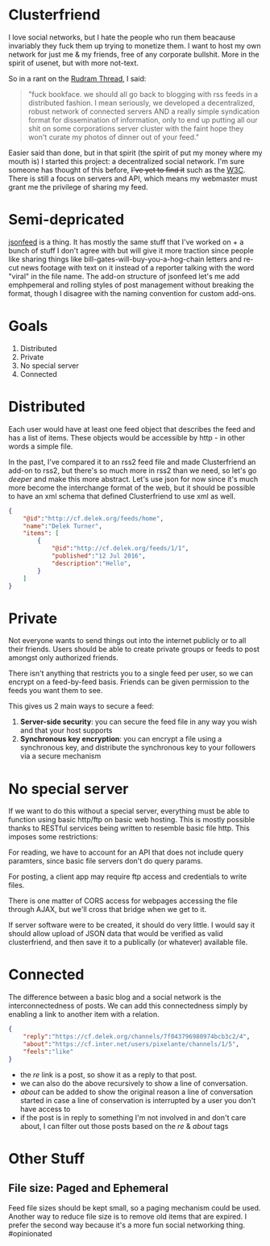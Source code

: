 # Clusterfriend
I love social networks, but I hate the people who run them beacause invariably they fuck them up trying to monetize them. I want to host my own network for just me & my friends, free of any corporate bullshit. More in the spirit of usenet, but with more not-text.

So in a rant on the [Rudram Thread](https://www.facebook.com/chris.rudram/posts/10153870108165247), I said:

>"fuck bookface. we should all go back to blogging with rss feeds in a distributed fashion. I mean seriously, we developed a decentralized, robust network of connected servers AND a really simple syndication format for dissemination of information, only to end up putting all our shit on some corporations server cluster with the faint hope they won't curate my photos of dinner out of your feed."

Easier said than done, but in that spirit (the spirit of put my money where my mouth is) I started this project: a decentralized social network. I'm sure someone has thought of this before, <del>I've yet to find it</del> such as the [W3C](http://www.w3.org/Social/WG). There is still a focus on servers and API, which means my webmaster must grant me the privilege of sharing my feed.

# Semi-depricated
[jsonfeed](https://jsonfeed.org/) is a thing. It has mostly the same stuff that I've worked on + a bunch of stuff I don't agree with but will give it more traction since people like sharing things like bill-gates-will-buy-you-a-hog-chain letters and re-cut news footage with text on it instead of a reporter talking with the word "viral" in the file name. The add-on structure of jsonfeed let's me add emphpemeral and rolling styles of post management without breaking the format, though I disagree with the naming convention for custom add-ons.

# Goals
1. Distributed
3. Private
2. No special server
4. Connected

# Distributed
Each user would have at least one feed object that describes the feed and has a list of items. These objects would be accessible by http - in other words a simple file.

In the past, I've compared it to an rss2 feed file and made Clusterfriend an add-on to rss2, but there's so much more in rss2 than we need, so let's go *deeper* and make this more abstract. Let's use json for now since it's much more become the interchange format of the web, but it should be possible to have an xml schema that defined Clusterfriend to use xml as well. 


```json
{
    "@id":"http://cf.delek.org/feeds/home",
    "name":"Delek Turner",
    "items": [
        {
            "@id":"http://cf.delek.org/feeds/1/1",
            "published":"12 Jul 2016",
            "description":"Hello",
        }
    ]
}
 ```
# Private
Not everyone wants to send things out into the internet publicly or to all their friends. Users should be able to create private groups or feeds to post amongst only authorized friends.

There isn't anything that restricts you to a single feed per user, so we can encrypt on a feed-by-feed basis. Friends can be given permission to the feeds you want them to see.

This gives us 2 main ways to secure a feed:
1. **Server-side security**: you can secure the feed file in any way you wish and that your host supports
2. **Synchronous key encryption**: you can encrypt a file using a synchronous key, and distribute the synchronous key to your followers via a secure mechanism

# No special server
If we want to do this without a special server, everything must be able to function using basic http/ftp on basic web hosting. This is mostly possible thanks to RESTful services being written to resemble basic file http. This imposes some restrictions:

For reading, we have to account for an API that does not include query paramters, since basic file servers don't do query params.

For posting, a client app may require ftp access and credentials to write files. 

There is one matter of CORS access for webpages accessing the file through AJAX, but we'll cross that bridge when we get to it.

If server software were to be created, it should do very little. I would say it should allow upload of JSON data that would be verified as valid clusterfriend, and then save it to a publically (or whatever) available file.

# Connected
The difference between a basic blog and a social network is the interconnectedness of posts. We can add this connectedness simply by enabling a link to another item with a relation.
```json
{
    "reply":"https://cf.delek.org/channels/7f043796980974bcb3c2/4",
    "about":"https://cf.inter.net/users/pixelante/channels/1/5",
    "feels":"like"
}
```
- the *re* link is a post, so show it as a reply to that post.
- we can also do the above recursively to show a line of conversation.
- *about* can be added to show the original reason a line of conversation started in case a line of conservation is interrupted by a user you don't have access to
- if the post is in reply to something I'm not involved in and don't care about, I can filter out those posts based on the *re* & *about* tags

# Other Stuff
## File size: Paged and Ephemeral
Feed file sizes should be kept small, so a paging mechanism could be used. Another way to reduce file size is to remove old items that are expired. I prefer the second way because it's a more fun social networking thing. \#opinionated
